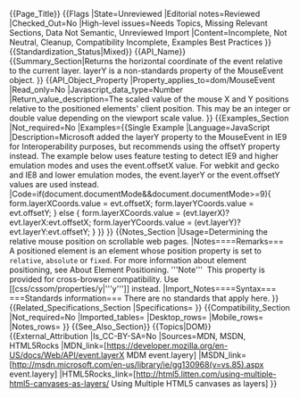 {{Page_Title}}
{{Flags
|State=Unreviewed
|Editorial notes=Reviewed
|Checked_Out=No
|High-level issues=Needs Topics, Missing Relevant Sections, Data Not Semantic, Unreviewed Import
|Content=Incomplete, Not Neutral, Cleanup, Compatibility Incomplete, Examples Best Practices
}}
{{Standardization_Status|Mixed}}
{{API_Name}}
{{Summary_Section|Returns the horizontal coordinate of the event relative to the current layer.
layerY is a non-standards property of the MouseEvent object.
}}
{{API_Object_Property
|Property_applies_to=dom/MouseEvent
|Read_only=No
|Javascript_data_type=Number
|Return_value_description=The scaled value of the mouse X and Y positions relative to the positioned elements' client position. This may be an integer or double value depending on the viewport scale value.
}}
{{Examples_Section
|Not_required=No
|Examples={{Single Example
|Language=JavaScript
|Description=Microsoft added the layerY property to the MouseEvent in IE9 for Interoperability purposes, but recommends using the offsetY property instead. The example below uses feature testing to detect IE9 and higher emulation modes and uses the event.offsetX value.
For webkit and gecko and IE8 and lower emulation modes, the event.layerY or the event.offsetY values are used instead.
|Code=if(document.documentMode&&document.documentMode>=9){
  form.layerXCoords.value = evt.offsetX;
  form.layerYCoords.value = evt.offsetY;
  }
  else
  {
    form.layerXCoords.value = (evt.layerX)?evt.layerX:evt.offsetX;
  	form.layerYCoords.value = (evt.layerY)?evt.layerY:evt.offsetY;
}
}}
}}
{{Notes_Section
|Usage=Determining the relative mouse position on scrollable web pages.
|Notes====Remarks===
A positioned element is an element whose position property is set to <code>relative</code>, <code>absolute</code> or <code>fixed</code>. For more information about element positioning, see About Element Positioning.
'''Note'''  This property is provided for cross-browser compatibility. Use [[css/cssom/properties/y|'''y''']] instead.
|Import_Notes====Syntax===
===Standards information===
There are no standards that apply here.
}}
{{Related_Specifications_Section
|Specifications=
}}
{{Compatibility_Section
|Not_required=No
|Imported_tables=
|Desktop_rows=
|Mobile_rows=
|Notes_rows=
}}
{{See_Also_Section}}
{{Topics|DOM}}
{{External_Attribution
|Is_CC-BY-SA=No
|Sources=MDN, MSDN, HTML5Rocks
|MDN_link=[https://developer.mozilla.org/en-US/docs/Web/API/event.layerX MDM event.layery]
|MSDN_link=[http://msdn.microsoft.com/en-us/library/ie/gg130968(v=vs.85).aspx event.layery]
|HTML5Rocks_link=[http://html5.litten.com/using-multiple-html5-canvases-as-layers/ Using Multiple HTML5 canvases as layers]
}}